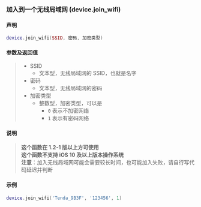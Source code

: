### 加入到一个无线局域网 (**device\.join\_wifi**)


#### 声明
```lua
device.join_wifi(SSID, 密码, 加密类型)
```


#### 参数及返回值  
> - SSID
>   - 文本型，无线局域网的 SSID，也就是名字
> - 密码
>   - 文本型，无线局域网的密码
> - 加密类型
>   - 整数型，加密类型，可以是
>     - `0` 表示不加密网络
>     - `1` 表示有密码网络


#### 说明
> **这个函数在 1\.2\-1 版以上方可使用**  
> **这个函数不支持 iOS 10 及以上版本操作系统**  
> **注意**：加入无线局域网可能会需要较长时间，也可能加入失败，请自行写代码延迟并判断  


#### 示例  
```lua
device.join_wifi('Tenda_9B3F', '123456', 1)
```

